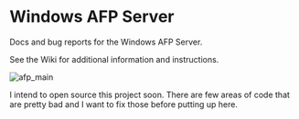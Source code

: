 # Windows AFP Server
Docs and bug reports for the Windows AFP Server.

See the Wiki for additional information and instructions.

![afp_main](https://github.com/anti-matter/Windows_AFP_Server/assets/6510597/63c48cc0-1563-4a92-a4ff-2189d1294989)

I intend to open source this project soon. There are few areas of code that are pretty bad and I want to fix those before putting up here.
